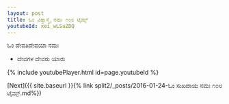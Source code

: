 ```yaml
---
layout: post
title: ಓಂ ವಿಶ್ವಾಸ್ಮೈ ನಮಃ ೧೦೮ ಟೈಮ್ಸ್
youtubeId: xei_wLSuZDQ
---
```

 
 
 ಓಂ ದೇವತಿದೇವಯಾ ನಮಃ  
 
 -  ದೇವಗಳ ದೇವರು ಯಾರು 
 
  
 
  
 
 
 
 
 
 


{% include youtubePlayer.html id=page.youtubeId %}
 
[Next]({{ site.baseurl }}{% link  split2/_posts/2016-01-24-ಓಂ ಸುಖದಾಯ ನಮಃ ೧೦೮ ಟೈಮ್ಸ್.md%})
 
